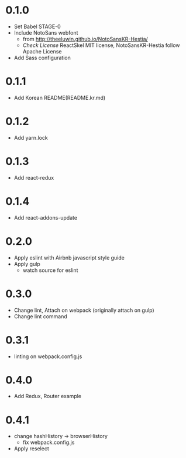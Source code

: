 # 0.1.0
* Set Babel STAGE-0
* Include NotoSans webfont
  * from http://theeluwin.github.io/NotoSansKR-Hestia/
  * *Check License* ReactSkel MIT license, NotoSansKR-Hestia follow Apache License
* Add Sass configuration

# 0.1.1
* Add Korean README(README.kr.md)

# 0.1.2
* Add yarn.lock

# 0.1.3
* Add react-redux

# 0.1.4
* Add react-addons-update

# 0.2.0
* Apply eslint with Airbnb javascript style guide
* Apply gulp
  * watch source for eslint 

# 0.3.0
* Change lint, Attach on webpack (originally attach on gulp)
* Change lint command

# 0.3.1
* linting on webpack.config.js

# 0.4.0
* Add Redux, Router example

# 0.4.1
* change hashHistory -> browserHistory
  * fix webpack.config.js
* Apply reselect
